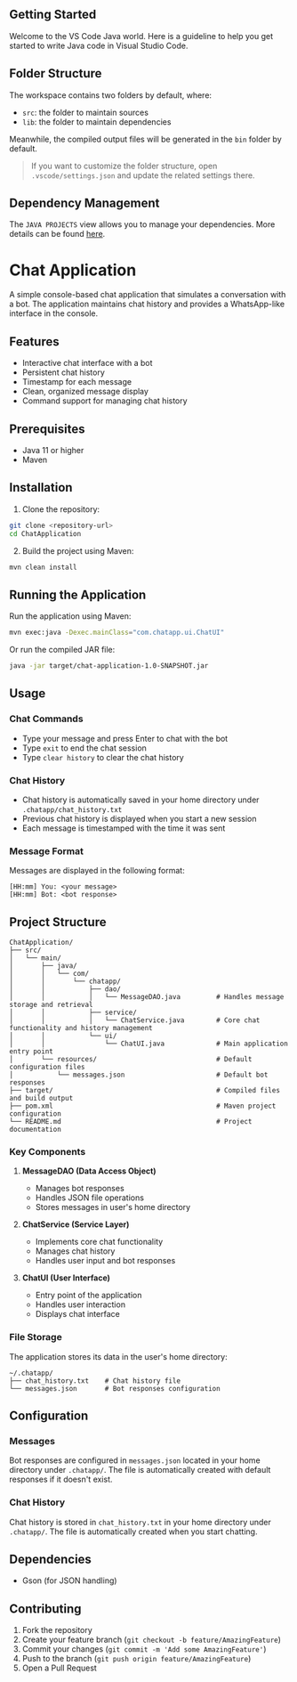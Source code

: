 ## Getting Started

Welcome to the VS Code Java world. Here is a guideline to help you get started to write Java code in Visual Studio Code.

## Folder Structure

The workspace contains two folders by default, where:

- `src`: the folder to maintain sources
- `lib`: the folder to maintain dependencies

Meanwhile, the compiled output files will be generated in the `bin` folder by default.

> If you want to customize the folder structure, open `.vscode/settings.json` and update the related settings there.

## Dependency Management

The `JAVA PROJECTS` view allows you to manage your dependencies. More details can be found [here](https://github.com/microsoft/vscode-java-dependency#manage-dependencies).

# Chat Application

A simple console-based chat application that simulates a conversation with a bot. The application maintains chat history and provides a WhatsApp-like interface in the console.

## Features

- Interactive chat interface with a bot
- Persistent chat history
- Timestamp for each message
- Clean, organized message display
- Command support for managing chat history

## Prerequisites

- Java 11 or higher
- Maven

## Installation

1. Clone the repository:
```bash
git clone <repository-url>
cd ChatApplication
```

2. Build the project using Maven:
```bash
mvn clean install
```

## Running the Application

Run the application using Maven:
```bash
mvn exec:java -Dexec.mainClass="com.chatapp.ui.ChatUI"
```

Or run the compiled JAR file:
```bash
java -jar target/chat-application-1.0-SNAPSHOT.jar
```

## Usage

### Chat Commands

- Type your message and press Enter to chat with the bot
- Type `exit` to end the chat session
- Type `clear history` to clear the chat history

### Chat History

- Chat history is automatically saved in your home directory under `.chatapp/chat_history.txt`
- Previous chat history is displayed when you start a new session
- Each message is timestamped with the time it was sent

### Message Format

Messages are displayed in the following format:
```
[HH:mm] You: <your message>
[HH:mm] Bot: <bot response>
```

## Project Structure

```
ChatApplication/
├── src/
│   └── main/
│       ├── java/
│       │   └── com/
│       │       └── chatapp/
│       │           ├── dao/
│       │           │   └── MessageDAO.java         # Handles message storage and retrieval
│       │           ├── service/
│       │           │   └── ChatService.java        # Core chat functionality and history management
│       │           └── ui/
│       │               └── ChatUI.java             # Main application entry point
│       └── resources/                              # Default configuration files
│           └── messages.json                       # Default bot responses
├── target/                                         # Compiled files and build output
├── pom.xml                                         # Maven project configuration
└── README.md                                       # Project documentation
```

### Key Components

1. **MessageDAO (Data Access Object)**
   - Manages bot responses
   - Handles JSON file operations
   - Stores messages in user's home directory

2. **ChatService (Service Layer)**
   - Implements core chat functionality
   - Manages chat history
   - Handles user input and bot responses

3. **ChatUI (User Interface)**
   - Entry point of the application
   - Handles user interaction
   - Displays chat interface

### File Storage

The application stores its data in the user's home directory:
```
~/.chatapp/
├── chat_history.txt    # Chat history file
└── messages.json       # Bot responses configuration
```

## Configuration

### Messages

Bot responses are configured in `messages.json` located in your home directory under `.chatapp/`. The file is automatically created with default responses if it doesn't exist.

### Chat History

Chat history is stored in `chat_history.txt` in your home directory under `.chatapp/`. The file is automatically created when you start chatting.

## Dependencies

- Gson (for JSON handling)

## Contributing

1. Fork the repository
2. Create your feature branch (`git checkout -b feature/AmazingFeature`)
3. Commit your changes (`git commit -m 'Add some AmazingFeature'`)
4. Push to the branch (`git push origin feature/AmazingFeature`)
5. Open a Pull Request
